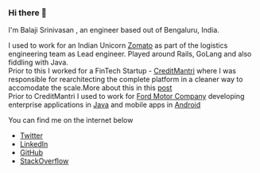 ### Hi there 👋

<!--
**balaaagi/balaaagi** is a ✨ _special_ ✨ repository because its `README.md` (this file) appears on your GitHub profile.
-->
I'm Balaji Srinivasan , an engineer  based out of Bengaluru, India. 


I used to work for an Indian Unicorn [Zomato](https://www.zomato.com/) as part of the logistics engineering team as Lead engineer. Played around Rails, GoLang and also fiddling with Java. <br>
Prior to this I worked for a FinTech Startup - [CreditMantri](https://www.creditmantri.com/) where I was responsible for rearchitecting the complete platform in a cleaner way to accomodate the scale.More about this in this [post](http://blog.balaaagi.in/2019/03/15/creditmantridays/) <br>
Prior to CreditMantri I used to work for [Ford Motor Company](https://www.india.ford.com/) developing enterprise applications in [Java](https://java.com/en/) and mobile apps in [Android](https://www.android.com/)

You can find me on the internet below

* [Twitter](https://twitter.com/balaaagi)
* [LinkedIn](https://www.linkedin.com/in/balaaagi/)
* [GitHub](https://github.com/balaaagi)
* [StackOverflow](https://stackoverflow.com/users/1878312/balaaagi)
